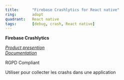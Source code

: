 ```yaml
---
title:      "Firebase Crashlytics for React native"
ring:       adopt
quadrant:   React native
tags:       [debug, crash, React native]
---
```


<p><b>Firebase Crashlytics</b></p>
<em>
<a href="https://firebase.google.com/products/crashlytics">Product presention</a> </br>
<a href="https://rnfirebase.io/crashlytics/usage">Documentation</a>
</em>
<p>RGPD Compliant</p>
<p> Utiliser pour collecter les crashs dans une application
</p>